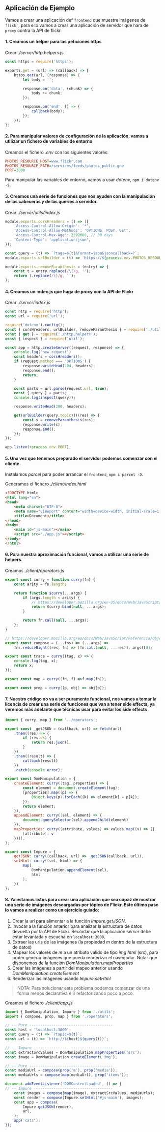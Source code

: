 ## Aplicación de Ejemplo

Vamos a crear una aplicación def `frontend` que muestre imágenes de `flickr`, para ello vamos a crear una aplicación de servidor que hara de `proxy` contra la API de flickr.

#### 1. Creamos un helper para las peticiones https

Crear _./server/http.helpers.js_

```js
const https = require('https');

exports.get = (url) => (callback) => {
    https.get(url, (response) => {
        let body = '';

        response.on('data', (chunk) => {
            body += chunk;
        });

        response.on('end', () => {
            callback(body);   
        });
    });
};
```

#### 2. Para manipular valores de configuración de la aplicación, vamos a utilizar un fichero de variables de entorno

Creamos el fichero _.env_ con los siguientes valores:

```ini
PHOTOS_RESOURCE_HOST=www.flickr.com
PHOTOS_RESOURCE_PATH=/services/feeds/photos_public.gne 
PORT=3000

```

Para manipular las variables de entorno, vamos a usar _dotenv_, `npm i dotenv -S`.


#### 3. Creamos una serie de funciones que nos ayuden con la manipulación de las cabeceras y de las queries a servidor.

Crear _./server/utils/index.js_

```js
module.exports.corsHreaders = () => ({
    'Access-Control-Allow-Origin': '*',
    'Access-Control-Allow-Methods': 'OPTIONS, POST, GET',
    'Access-Control-Max-Age': 2592000, // 30 days
    'Content-Type': 'application/json',
});

const query = (t) => `?tags=${t}&format=json&jsoncallback=?`;
module.exports.urlBuilder = (t) => `https://${process.env.PHOTOS_RESOURCE_HOST}${process.env.PHOTOS_RESOURCE_PATH}${query(t)};`

module.exports.removeParanthesis = (entry) => {
    const t = entry.replace(/\(/g, '');
    return t.replace(/\)/g, '');
};
```

#### 4. Creamos un index.js que haga de proxy con la API de Flickr

Crear _./server/index.js_

```js
const http = require('http');
const url = require('url');

require('dotenv').config();
const { corsHreaders, urlBuilder, removeParanthesis } = require('./utils');
const { get } = require('./http.helpers');
const { inspect } = require('util');

const app = http.createServer((request, response) => {
    console.log('new request')
    const headers = corsHreaders();
    if (request.method === 'OPTIONS') {
        response.writeHead(204, headers);
        response.end();
        return;
    }

    const parts = url.parse(request.url, true);
    const { query } = parts;
    console.log(inspect(query));

    response.writeHead(200, headers);

    get(urlBuilder(query.topic))((res) => {
        const s = removeParanthesis(res);
        response.write(s);
        response.end();
    });
});

app.listen(+process.env.PORT);
```

#### 5. Una vez que tenemos preparado el servidor podemos comenzar con el cliente.

Instalamos _parcel_ para poder arrancar el `frontend`, `npm i parcel -D`.

Generamos el fichero _./client/index.html_

```html
<!DOCTYPE html>
<html lang="en">
<head>
    <meta charset="UTF-8">
    <meta name="viewport" content="width=device-width, initial-scale=1.0">
    <title>Document</title>
</head>
<body>
    <main id="js-main"></main>
    <script src="./app.js"></script>
</body>
</html>
```

#### 6. Para nuestra aproximación funcional, vamos a utilizar una serie de helpers.

Creamos _./client/operators.js_

```js
export const curry = function curry(fn) {
    const arity = fn.length;

    return function $curry(...args) {
        if (args.length < arity) {
            // https://developer.mozilla.org/en-US/docs/Web/JavaScript/Reference/Global_Objects/Function/bind
            return $curry.bind(null, ...args);
        }

        return fn.call(null, ...args);
    };
}

// https://developer.mozilla.org/es/docs/Web/JavaScript/Referencia/Objetos_globales/Array/reduceRight
export const compose = (...fns) => (...args) =>
    fns.reduceRight((res, fn) => [fn.call(null, ...res)], args)[0];

export const trace = curry((tag, x) => {
    console.log(tag, x);
    return x;
});

export const map = curry((fn, f) =>f.map(fn));

export const prop = curry((p, obj) => obj[p]);
```

#### 7. Nuestro código no va a ser puramente funcional, nos vamos a tomar la licencia de crear una serie de funciones que van a tener side effects, ya veremos más adelante que técnicas usar para evitar los side effects

```js
import { curry, map } from '../operators';

export const _getJSON = (callback, url) => fetch(url)
    .then((res) => {
        if (res.ok) {
            return res.json();
        }
    })
    .then((result) => {
        callback(result)
    })
    .catch(console.error);

export const DomManipulation = {
    createElement: curry((tag, properties) => {
        const element = document.createElement(tag);
        [properties].map((p) => {
            Object.keys(p).forEach((k) => element[k] = p[k]);
        });
        return element;
    }),
    appendElement: curry((sel, element) => {
        document.querySelector(sel).appendChild(element)
    }),
    mapProperties: curry((attribute, values) => values.map((v) => ({
        [attribute]: v
    }))),
};

export const Impure = {
    getJSON: curry((callback, url) => _getJSON(callback, url)),
    setHtml: curry((sel, html) => {
        map(
            DomManipulation.appendElement(sel),
            html
        );
    })
};
```

#### 8. Ya estamos listos para crear una aplicación que sea capaz de mostrar una serie de imágenes descargadas por tópico de Flickr. Este último paso lo vamos a realizar como un ejercicio guiado:

1. Crear la url para alimentar a la función _Impure.getJSON_. 
2. Invocar a la función anterior para analizar la estructura de datos devuelta por la API de Flickr. Recordar que la aplicación _server_ debe estar levantada y escucha en `localhost:3000`.
3. Extraer las urls de las imágenes (la propiedad _m_ dentro de la estructura de datos)
4. Mapear los valores de _m_ a un atributo válido de tipo _img html_ (src), para poder generar imágenes que pueda renderizar el navegador. Notar que disponemos de la función _DomManipulation.mapProperties_
5. Crear las imágenes a partir del mapeo anterior usando _DomManipulation.createElement_
6. Renderizar las imágenes usando _Impure.setHtml_

> NOTA: Para solucionar este problema podemos comenzar de una forma menos declarativa e ir refactorizando poco a poco.

Creamos el fichero _./client/app.js_


```js
import { DomManipulation, Impure } from './utils';
import { compose, prop, map } from './operators';

// -- Pure --------------------------------------
const host = 'localhost:3000';
const query = (t) => `?topic=${t}`;
const url = (t) => `http://${host}${query(t)}`;

// -- Impure ------------------------------------
const extractSrcValues = DomManipulation.mapProperties('src');
const image = DomManipulation.createElement('img');

// -- Pure --------------------------------------
const mediaUrl = compose(prop('m'), prop('media'));
const mediaUrls = compose(map(mediaUrl), prop('items'));

document.addEventListener('DOMContentLoaded', () => {
// -- Impure ------------------------------------
    const images = compose(map(image), extractSrcValues, mediaUrls);
    const render = compose(Impure.setHtml('#js-main'), images);
    const app = compose(
        Impure.getJSON(render),
        url,
    );
    app('cats');
});
```